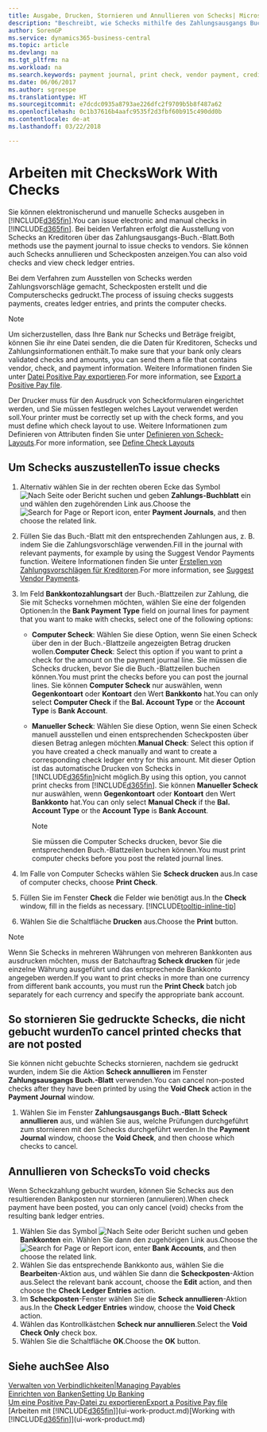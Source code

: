 ```yaml
---
title: Ausgabe, Drucken, Stornieren und Annullieren von Schecks| Microsoft Docs
description: "Beschreibt, wie Schecks mithilfe des Zahlungsausgangs Buch.-Blattes, ausgegeben, gedruckt oder annulliert werden oder wie Check-Sachposteneinträge in Business Central angezeigt werden."
author: SorenGP
ms.service: dynamics365-business-central
ms.topic: article
ms.devlang: na
ms.tgt_pltfrm: na
ms.workload: na
ms.search.keywords: payment journal, print check, vendor payment, creditor, debt, balance due, AP
ms.date: 06/06/2017
ms.author: sgroespe
ms.translationtype: HT
ms.sourcegitcommit: e7dcdc0935a8793ae226dfc2f9709b5b8f487a62
ms.openlocfilehash: 0c1b37616b4aafc9535f2d3fbf60b915c490dd0b
ms.contentlocale: de-at
ms.lasthandoff: 03/22/2018

---
```

# <a name="work-with-checks"></a><span data-ttu-id="9ca63-103">Arbeiten mit Checks</span><span class="sxs-lookup"><span data-stu-id="9ca63-103">Work With Checks</span></span>
<span data-ttu-id="9ca63-104">Sie können elektronischerund und manuelle Schecks ausgeben in [!INCLUDE[d365fin](includes/d365fin_md.md)].</span><span class="sxs-lookup"><span data-stu-id="9ca63-104">You can issue electronic and manual checks in [!INCLUDE[d365fin](includes/d365fin_md.md)].</span></span> <span data-ttu-id="9ca63-105">Bei beiden Verfahren erfolgt die Ausstellung von Schecks an Kreditoren über das Zahlungsausgangs-Buch.-Blatt.</span><span class="sxs-lookup"><span data-stu-id="9ca63-105">Both methods use the payment journal to issue checks to vendors.</span></span> <span data-ttu-id="9ca63-106">Sie können auch Schecks annullieren und Scheckposten anzeigen.</span><span class="sxs-lookup"><span data-stu-id="9ca63-106">You can also void checks and view check ledger entries.</span></span>

<span data-ttu-id="9ca63-107">Bei dem Verfahren zum Ausstellen von Schecks werden Zahlungsvorschläge gemacht, Scheckposten erstellt und die Computerschecks gedruckt.</span><span class="sxs-lookup"><span data-stu-id="9ca63-107">The process of issuing checks suggests payments, creates ledger entries, and prints the computer checks.</span></span>

> [!NOTE]  
>   <span data-ttu-id="9ca63-108">Um sicherzustellen, dass Ihre Bank nur Schecks und Beträge freigibt, können Sie ihr eine Datei senden, die die Daten für Kreditoren, Schecks und Zahlungsinformationen enthält.</span><span class="sxs-lookup"><span data-stu-id="9ca63-108">To make sure that your bank only clears validated checks and amounts, you can send them a file that contains vendor, check, and payment information.</span></span> <span data-ttu-id="9ca63-109">Weitere Informationen finden Sie unter [Datei Positive Pay exportieren](finance-how-positive-pay.md).</span><span class="sxs-lookup"><span data-stu-id="9ca63-109">For more information, see [Export a Positive Pay file](finance-how-positive-pay.md).</span></span>

<span data-ttu-id="9ca63-110">Der Drucker muss für den Ausdruck von Scheckformularen eingerichtet werden, und Sie müssen festlegen welches Layout verwendet werden soll.</span><span class="sxs-lookup"><span data-stu-id="9ca63-110">Your printer must be correctly set up with the check forms, and you must define which check layout to use.</span></span> <span data-ttu-id="9ca63-111">Weitere Informationen zum Definieren von Attributen finden Sie unter [Definieren von Scheck-Layouts](finance-how-define-check-layouts.md).</span><span class="sxs-lookup"><span data-stu-id="9ca63-111">For more information, see [Define Check Layouts](finance-how-define-check-layouts.md)</span></span>

## <a name="to-issue-checks"></a><span data-ttu-id="9ca63-112">Um Schecks auszustellen</span><span class="sxs-lookup"><span data-stu-id="9ca63-112">To issue checks</span></span>
1. <span data-ttu-id="9ca63-113">Alternativ wählen Sie in der rechten oberen Ecke das Symbol ![Nach Seite oder Bericht suchen](media/ui-search/search_small.png "Nach Seite oder Bericht suchen") und geben **Zahlungs-Buchblatt** ein und wählen den zugehörenden Link aus.</span><span class="sxs-lookup"><span data-stu-id="9ca63-113">Choose the ![Search for Page or Report](media/ui-search/search_small.png "Search for Page or Report icon") icon, enter **Payment Journals**, and then choose the related link.</span></span>
2. <span data-ttu-id="9ca63-114">Füllen Sie das Buch.-Blatt mit den entsprechenden Zahlungen aus, z. B. indem Sie die Zahlungsvorschläge verwenden.</span><span class="sxs-lookup"><span data-stu-id="9ca63-114">Fill in the journal with relevant payments, for example by using the Suggest Vendor Payments function.</span></span> <span data-ttu-id="9ca63-115">Weitere Informationen finden Sie unter [Erstellen von Zahlungsvorschlägen für Kreditoren](payables-how-suggest-vendor-payments.md).</span><span class="sxs-lookup"><span data-stu-id="9ca63-115">For more information, see [Suggest Vendor Payments](payables-how-suggest-vendor-payments.md).</span></span>
3. <span data-ttu-id="9ca63-116">Im Feld **Bankkontozahlungsart** der Buch.-Blattzeilen zur Zahlung, die Sie mit Schecks vornehmen möchten, wählen Sie eine der folgenden Optionen:</span><span class="sxs-lookup"><span data-stu-id="9ca63-116">In the **Bank Payment Type** field on journal lines for payment that you want to make with checks, select one of the following options:</span></span>

   * <span data-ttu-id="9ca63-117">**Computer Scheck**: Wählen Sie diese Option, wenn Sie einen Scheck über den in der Buch.-Blattzeile angezeigten Betrag drucken wollen.</span><span class="sxs-lookup"><span data-stu-id="9ca63-117">**Computer Check**: Select this option if you want to print a check for the amount on the payment journal line.</span></span> <span data-ttu-id="9ca63-118">Sie müssen die Schecks drucken, bevor Sie die Buch.-Blattzeilen buchen können.</span><span class="sxs-lookup"><span data-stu-id="9ca63-118">You must print the checks before you can post the journal lines.</span></span> <span data-ttu-id="9ca63-119">Sie können **Computer Scheck** nur auswählen, wenn **Gegenkontoart** oder **Kontoart** den Wert **Bankkonto** hat.</span><span class="sxs-lookup"><span data-stu-id="9ca63-119">You can only select **Computer Check** if the **Bal. Account Type** or the **Account Type** is **Bank Account**.</span></span>
   * <span data-ttu-id="9ca63-120">**Manueller Scheck**: Wählen Sie diese Option, wenn Sie einen Scheck manuell ausstellen und einen entsprechenden Scheckposten über diesen Betrag anlegen möchten.</span><span class="sxs-lookup"><span data-stu-id="9ca63-120">**Manual Check**: Select this option if you have created a check manually and want to create a corresponding check ledger entry for this amount.</span></span> <span data-ttu-id="9ca63-121">Mit dieser Option ist das automatische Drucken von Schecks in [!INCLUDE[d365fin](includes/d365fin_md.md)]nicht möglich.</span><span class="sxs-lookup"><span data-stu-id="9ca63-121">By using this option, you cannot print checks from [!INCLUDE[d365fin](includes/d365fin_md.md)].</span></span> <span data-ttu-id="9ca63-122">Sie können **Manueller Scheck** nur auswählen, wenn **Gegenkontoart** oder **Kontoart** den Wert **Bankkonto** hat.</span><span class="sxs-lookup"><span data-stu-id="9ca63-122">You can only select **Manual Check** if the **Bal. Account Type** or the **Account Type** is **Bank Account**.</span></span>

     > [!NOTE]  
     >   <span data-ttu-id="9ca63-123">Sie müssen die Computer Schecks drucken, bevor Sie die entsprechenden Buch.-Blattzeilen buchen können.</span><span class="sxs-lookup"><span data-stu-id="9ca63-123">You must print computer checks before you post the related journal lines.</span></span>
4. <span data-ttu-id="9ca63-124">Im Falle von Computer Schecks wählen Sie **Scheck drucken** aus.</span><span class="sxs-lookup"><span data-stu-id="9ca63-124">In case of computer checks, choose **Print Check**.</span></span>
5. <span data-ttu-id="9ca63-125">Füllen Sie im Fenster **Check** die Felder wie benötigt aus.</span><span class="sxs-lookup"><span data-stu-id="9ca63-125">In the **Check** window, fill in the fields as necessary.</span></span> [!INCLUDE[tooltip-inline-tip](includes/tooltip-inline-tip_md.md)]
6. <span data-ttu-id="9ca63-126">Wählen Sie die Schaltfläche **Drucken** aus.</span><span class="sxs-lookup"><span data-stu-id="9ca63-126">Choose the **Print** button.</span></span>

> [!NOTE]  
>   <span data-ttu-id="9ca63-127">Wenn Sie Schecks in mehreren Währungen von mehreren Bankkonten aus ausdrucken möchten, muss der Batchauftrag **Scheck drucken** für jede einzelne Währung ausgeführt und das entsprechende Bankkonto angegeben werden.</span><span class="sxs-lookup"><span data-stu-id="9ca63-127">If you want to print checks in more than one currency from different bank accounts, you must run the **Print Check** batch job separately for each currency and specify the appropriate bank account.</span></span>

## <a name="to-cancel-printed-checks-that-are-not-posted"></a><span data-ttu-id="9ca63-128">So stornieren Sie gedruckte Schecks, die nicht gebucht wurden</span><span class="sxs-lookup"><span data-stu-id="9ca63-128">To cancel printed checks that are not posted</span></span>
<span data-ttu-id="9ca63-129">Sie können nicht gebuchte Schecks stornieren, nachdem sie gedruckt wurden, indem Sie die Aktion **Scheck annullieren** im Fenster **Zahlungsausgangs Buch.-Blatt** verwenden.</span><span class="sxs-lookup"><span data-stu-id="9ca63-129">You can cancel non-posted checks after they have been printed by using the **Void Check** action in the **Payment Journal** window.</span></span>

1. <span data-ttu-id="9ca63-130">Wählen Sie im Fenster **Zahlungsausgangs Buch.-Blatt** **Scheck annullieren** aus, und wählen Sie aus, welche Prüfungen durchgeführt zum stornieren mit den Schecks durchgeführt werden.</span><span class="sxs-lookup"><span data-stu-id="9ca63-130">In the **Payment Journal** window, choose the **Void Check**, and then choose which checks to cancel.</span></span>

## <a name="to-void-checks"></a><span data-ttu-id="9ca63-131">Annullieren von Schecks</span><span class="sxs-lookup"><span data-stu-id="9ca63-131">To void checks</span></span>
<span data-ttu-id="9ca63-132">Wenn Scheckzahlung gebucht wurden, können Sie Schecks aus den resultierenden Bankposten nur stornieren (annulieren).</span><span class="sxs-lookup"><span data-stu-id="9ca63-132">When check payment have been posted, you can only cancel (void) checks from the resulting bank ledger entries.</span></span>

1. <span data-ttu-id="9ca63-133">Wählen Sie das Symbol ![Nach Seite oder Bericht suchen](media/ui-search/search_small.png "Nach Seite oder Bericht suchen") und geben **Bankkonten** ein. Wählen Sie dann den zugehörigen Link aus.</span><span class="sxs-lookup"><span data-stu-id="9ca63-133">Choose the ![Search for Page or Report](media/ui-search/search_small.png "Search for Page or Report icon") icon, enter **Bank Accounts**, and then choose the related link.</span></span>
2. <span data-ttu-id="9ca63-134">Wählen Sie das entsprechende Bankkonto aus, wählen Sie die **Bearbeiten**-Aktion aus, und wählen Sie dann die **Scheckposten**-Aktion aus.</span><span class="sxs-lookup"><span data-stu-id="9ca63-134">Select the relevant bank account, choose the **Edit** action, and then choose the **Check Ledger Entries** action.</span></span>
3. <span data-ttu-id="9ca63-135">Im **Scheckposten**-Fenster wählen Sie die **Scheck annullieren**-Aktion aus.</span><span class="sxs-lookup"><span data-stu-id="9ca63-135">In the **Check Ledger Entries** window, choose the **Void Check** action.</span></span>
4. <span data-ttu-id="9ca63-136">Wählen das Kontrollkästchen **Scheck nur annullieren**.</span><span class="sxs-lookup"><span data-stu-id="9ca63-136">Select the **Void Check Only** check box.</span></span>
5. <span data-ttu-id="9ca63-137">Wählen Sie die Schaltfläche **OK**.</span><span class="sxs-lookup"><span data-stu-id="9ca63-137">Choose the **OK** button.</span></span>

## <a name="see-also"></a><span data-ttu-id="9ca63-138">Siehe auch</span><span class="sxs-lookup"><span data-stu-id="9ca63-138">See Also</span></span>
[<span data-ttu-id="9ca63-139">Verwalten von Verbindlichkeiten|</span><span class="sxs-lookup"><span data-stu-id="9ca63-139">Managing Payables</span></span>](payables-manage-payables.md)  
[<span data-ttu-id="9ca63-140">Einrichten von Banken</span><span class="sxs-lookup"><span data-stu-id="9ca63-140">Setting Up Banking</span></span>](bank-setup-banking.md)  
[<span data-ttu-id="9ca63-141">Um eine Positive Pay-Datei zu exportieren</span><span class="sxs-lookup"><span data-stu-id="9ca63-141">Export a Positive Pay file</span></span>](finance-how-positive-pay.md)  
<span data-ttu-id="9ca63-142">[Arbeiten mit [!INCLUDE[d365fin](includes/d365fin_md.md)]](ui-work-product.md)</span><span class="sxs-lookup"><span data-stu-id="9ca63-142">[Working with [!INCLUDE[d365fin](includes/d365fin_md.md)]](ui-work-product.md)</span></span>  

